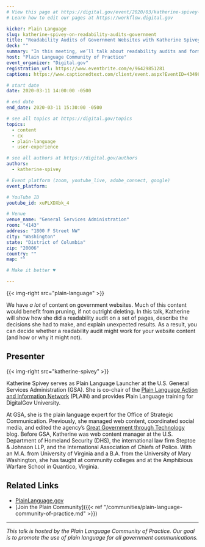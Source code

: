 ```yaml
---
# View this page at https://digital.gov/event/2020/03/katherine-spivey-on-readability-audits-government
# Learn how to edit our pages at https://workflow.digital.gov

kicker: Plain Language
slug: katherine-spivey-on-readability-audits-government
title: "Readability Audits of Government Websites with Katherine Spivey"
deck: ""
summary: "In this meeting, we’ll talk about readability audits and formulas and how they work—and don’t work—to improve web content and the users’ experience."
host: "Plain Language Community of Practice"
event_organizer: "Digital.gov"
registration_url: https://www.eventbrite.com/e/96429851281
captions: https://www.captionedtext.com/client/event.aspx?EventID=4349813&CustomerID=321

# start date
date: 2020-03-11 14:00:00 -0500

# end date
end_date: 2020-03-11 15:30:00 -0500

# see all topics at https://digital.gov/topics
topics:
  - content
  - cx
  - plain-language
  - user-experience

# see all authors at https://digital.gov/authors
authors:
  - katherine-spivey

# Event platform (zoom, youtube_live, adobe_connect, google)
event_platform:

# YouTube ID
youtube_id: xuPLXDXbk_4

# Venue
venue_name: "General Services Administration"
room: "4143"
address: "1800 F Street NW"
city: "Washington"
state: "District of Columbia"
zip: "20006"
country: ""
map: ""

# Make it better ♥

---
```


{{< img-right src="plain-language" >}}

We have _a lot_ of content on government websites. Much of this content would benefit from pruning, if not outright deleting. In this talk, Katherine will show how she did a readability audit on a set of pages, describe the decisions she had to make, and explain unexpected results. As a result, you can decide whether a readability audit might work for your website content (and how or why it might not).

## Presenter

{{< img-right src="katherine-spivey" >}}

Katherine Spivey serves as Plain Language Launcher at the U.S. General Services Administration (GSA). She is co-chair of the [Plain Language Action and Information Network](https://digital.gov/communities/plain-language/) (PLAIN) and provides Plain Language training for DigitalGov University.

At GSA, she is the plain language expert for the Office of Strategic Communication. Previously, she managed web content, coordinated social media, and edited the agency’s [Great Government through Technology](https://gsablogs.gsa.gov/technology/) blog. Before GSA, Katherine was web content manager at the U.S. Department of Homeland Security (DHS), the international law firm Steptoe & Johnson LLP, and the International Association of Chiefs of Police. With an M.A. from University of Virginia and a B.A. from the University of Mary Washington, she has taught at community colleges and at the Amphibious Warfare School in Quantico, Virginia.

## Related Links

 - [PlainLanguage.gov](https://www.plainlanguage.gov/)
 - [Join the Plain Community]({{< ref "/communities/plain-language-community-of-practice.md" >}})

 ---

 _This talk is hosted by the Plain Language Community of Practice. Our goal is to promote the use of plain language for all government communications._
